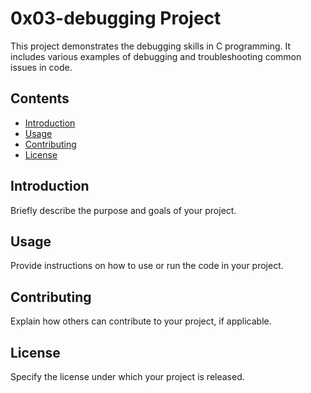 # 0x03-debugging Project

This project demonstrates the debugging skills in C programming. It includes various examples of debugging and troubleshooting common issues in code.

## Contents
- [Introduction](#introduction)
- [Usage](#usage)
- [Contributing](#contributing)
- [License](#license)

## Introduction
Briefly describe the purpose and goals of your project.

## Usage
Provide instructions on how to use or run the code in your project.

## Contributing
Explain how others can contribute to your project, if applicable.

## License
Specify the license under which your project is released.


